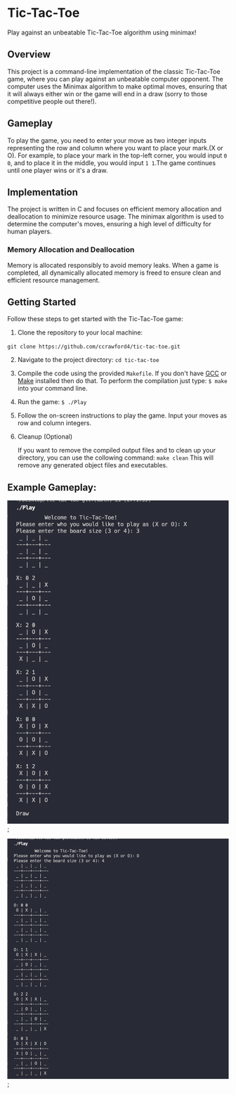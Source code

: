 # Tic-Tac-Toe
Play against an unbeatable Tic-Tac-Toe algorithm using minimax!

## Overview

This project is a command-line implementation of the classic Tic-Tac-Toe game,
where you can play against an unbeatable computer opponent. The computer
uses the Minimax algorithm to make optimal moves, ensuring that it will
always either win or the game will end in a draw (sorry to those 
competitive people out there!). 

## Gameplay

To play the game, you need to enter your move as two integer inputs representing
the row and column where you want to place your mark.(X or O). For example, to
place your mark in the top-left corner, you would input `0 0`, and to place it
in the middle, you would input `1 1`.The game continues until one player wins or
it's a draw.

## Implementation

The project is written in C and focuses on efficient memory allocation and
deallocation to minimize resource usage. The minimax algorithm is used to determine
the computer's moves, ensuring a high level of difficulty for human players.

### Memory Allocation and Deallocation

Memory is allocated responsibly to avoid memory leaks. When a game is completed, 
all dynamically allocated memory is freed to ensure clean and efficient resource
management.

## Getting Started

Follow these steps to get started with the Tic-Tac-Toe game:

1. Clone the repository to your local machine:

 ``git clone https://github.com/ccrawford4/tic-tac-toe.git``

2. Navigate to the project directory: 
  ``cd tic-tac-toe``

3. Compile the code using the provided ``Makefile``. If you don't have 
[GCC](https://gcc.gnu.org/install/) or [Make](https://www.gnu.org/software/make/) installed
then do that.
   To perform the compilation just type: ``$ make`` into your command line.

4. Run the game: 
  ``$ ./Play``

5. Follow the on-screen instructions to play the game. Input your moves as row and column integers.

6. Cleanup (Optional)

    If you want to remove the compiled output files and to clean up your
    directory, you can use the collowing command:
    ``make clean``
    This will remove any generated object files and executables.

## Example Gameplay: 

![3x3 Gameplay](./3x3-Play.png);

![4x4 Gameplay](./4x4-Play.png);
